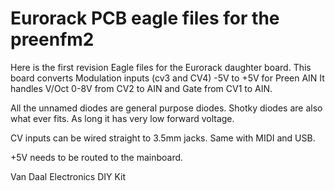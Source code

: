 # Eurorack PCB eagle files for the preenfm2

Here is the first revision Eagle files for the Eurorack daughter board.
This board converts Modulation inputs (cv3 and CV4) -5V to +5V for Preen AIN
It handles V/Oct 0-8V from CV2 to AIN and Gate from CV1 to AIN.

All the unnamed diodes are general purpose diodes.
Shotky diodes are also what ever fits. As long it has very low forward voltage.

CV inputs can be wired straight to 3.5mm jacks.
Same with MIDI and USB.

+5V needs to be routed to the mainboard.

<a url="https://vandaal-electronics.com/product/preenfm-eurorack-retrofit-diy-kit/">Van Daal Electronics DIY Kit</a>
